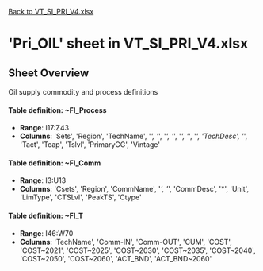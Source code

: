 [Back to VT_SI_PRI_V4.xlsx](README.md)

# 'Pri_OIL' sheet in VT_SI_PRI_V4.xlsx

## Sheet Overview

Oil supply commodity and process definitions

#### Table definition: ~FI_Process
- **Range**: I17:Z43
- **Columns**: 'Sets', 'Region', 'TechName', '*', '*', '*', '*', '*', '*', '*', 'TechDesc', '*', 'Tact', 'Tcap', 'Tslvl', 'PrimaryCG', 'Vintage'

#### Table definition: ~FI_Comm
- **Range**: I3:U13
- **Columns**: 'Csets', 'Region', 'CommName', '*', '*', 'CommDesc', '*', 'Unit', 'LimType', 'CTSLvl', 'PeakTS', 'Ctype'

#### Table definition: ~FI_T
- **Range**: I46:W70
- **Columns**: 'TechName', 'Comm-IN', 'Comm-OUT', 'CUM', 'COST', 'COST\~2021', 'COST\~2025', 'COST\~2030', 'COST\~2035', 'COST\~2040', 'COST\~2050', 'COST\~2060', 'ACT_BND', 'ACT_BND\~2060'

